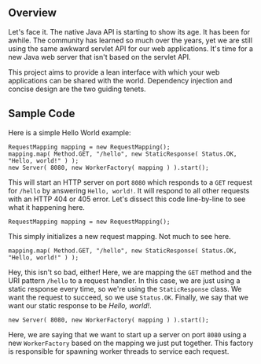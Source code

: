 Overview
--------

Let's face it. The native Java API is starting to show its age. It has been for awhile.
The community has learned so much over the years, yet we are still using the same awkward
servlet API for our web applications. It's time for a new Java web server that isn't based
on the servlet API.

This project aims to provide a lean interface with which your web applications can be shared
with the world. Dependency injection and concise design are the two guiding tenets.


Sample Code
-----------

Here is a simple Hello World example:

	RequestMapping mapping = new RequestMapping();
	mapping.map( Method.GET, "/hello", new StaticResponse( Status.OK, "Hello, world!" ) );
	new Server( 8080, new WorkerFactory( mapping ) ).start();

This will start an HTTP server on port `8080` which responds to a `GET` request for `/hello`
by answering `Hello, world!`. It will respond to all other requests with an HTTP 404 or 405 error.
Let's dissect this code line-by-line to see what it happening here.

	RequestMapping mapping = new RequestMapping();

This simply initializes a new request mapping. Not much to see here.

	mapping.map( Method.GET, "/hello", new StaticResponse( Status.OK, "Hello, world!" ) );

Hey, this isn't so bad, either! Here, we are mapping the `GET` method and the URI pattern `/hello`
to a request handler. In this case, we are just using a static response every time, so we're using
the `StaticResponse` class. We want the request to succeed, so we use `Status.OK`. Finally, we say
that we want our static response to be *Hello, world!*.

	new Server( 8080, new WorkerFactory( mapping ) ).start();

Here, we are saying that we want to start up a server on port `8080` using a new `WorkerFactory`
based on the mapping we just put together. This factory is responsible for spawning worker threads
to service each request.
